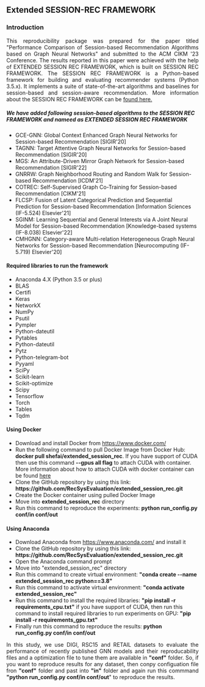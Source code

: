 <!DOCTYPE html>
<html>
<head>

</head>
<body>


<h2>Extended SESSION-REC FRAMEWORK</h2>

<h3>Introduction</h3>
<p align="justify">This reproducibility package was prepared for the paper titled "Performance Comparison of Session-based Recommendation Algorithms based on Graph Neural Networks" and submitted to the ACM CIKM '23 Conference. The results reported in this paper were achieved with the help of EXTENDED SESSION REC FRAMEWORK, which is built on SESSION REC FRAMEWORK. The SESSION REC FRAMEWORK is a Python-based framework for building and evaluating recommender systems (Python 3.5.x). It implements a suite of state-of-the-art algorithms and baselines for session-based and session-aware recommendation. More information about the SESSION REC FRAMEWORK can be <a href="https://rn5l.github.io/session-rec/index.html">found here.</a></p>
<h5>We have added following session-based algorithms to the SESSION REC FRAMEWORK and nameed as EXTENDED SESSION REC FRAMEWORK</h5>
<ul>
  <li>GCE-GNN: Global Context Enhanced Graph Neural Networks for Session-based Recommendation [SIGIR'20]</li>
  <li>TAGNN: Target Attentive Graph Neural Networks for Session-based Recommendation [SIGIR'20]</li>
  <li>MGS: An Attribute-Driven Mirror Graph Network for Session-based Recommendation [SIGIR'22]</li>
  <li>GNRRW: Graph Neighborhood Routing and Random Walk for Session-based Recommendation [ICDM'21]</li>
  <li>COTREC: Self-Supervised Graph Co-Training for Session-based Recommendation [CIKM'21]</li>
  <li>FLCSP: Fusion of Latent Categorical Prediction and Sequential Prediction for Session-based Recommendation [Information Sciences (IF-5.524) Elsevier'21]</li>
  <li>SGINM: Learning Sequential and General Interests via A Joint Neural Model for Session-based Recommendation [Knowledge-based systems (IF-8.038) Elsevier'22]</li> 
  <li>CMHGNN: Category-aware Multi-relation Heterogeneous Graph Neural Networks for Session-based Recommendation [Neurocomputing (IF-5.719) Elsevier'20]</li>
</ul>
<h4>Required libraries to run the framework</h4>
<ul>
  <li>Anaconda 4.X (Python 3.5 or plus)</li>
  <li>BLAS</li>
  <li>Certifi</li>
  <li>Keras</li>
  <li>NetworkX</li>
  <li>NumPy</li>
  <li>Psutil</li>
  <li>Pympler</li>
  <li>Python-dateutil</li>
  <li>Pytables</li>
  <li>Python-dateutil</li>
  <li>Pytz</li>
  <li>Python-telegram-bot</li>
  <li>Pyyaml</li>
  <li>SciPy</li>
  <li>Scikit-learn</li>
  <li>Scikit-optimize</li>
  <li>Scipy</li>
  <li>Tensorflow</li>
  <li>Torch</li>
  <li>Tables </li>
  <li>Tqdm </li>
</ul>

<h4>Using Docker</h4>
<ul>
  <li>Download and install Docker from <a href="https://www.docker.com/">https://www.docker.com/</a></li>
  <li>Run the following command to pull Docker Image from Docker Hub: <strong>docker pull shefai/extended_session_rec</strong>. If you have support of CUDA then use this command  <strong>--gpus all flag</strong> to attach CUDA with container. More information about how to attach CUDA with docker container can be found <a href="https://docs.docker.com/compose/gpu-support/">here</a> </li> 
  <li>Clone the GitHub repository by using this link: <strong>https://github.com/RecSysEvaluation/extended_session_rec.git</strong>
  <li>Create the Docker container using pulled Docker Image</li>
  <li>Move into <b>extended_session_rec</b> directory</li>
  <li>Run this command to reproduce the experiments: <strong>python run_config.py conf/in conf/out</strong></li>
</ul>  
  
<h4>Using Anaconda</h4>
  <ul>
    <li>Download Anaconda from <a href="https://www.anaconda.com/">https://www.anaconda.com/</a> and install it</li>
    <li>Clone the GitHub repository by using this link: <strong>https://github.com/RecSysEvaluation/extended_session_rec.git</strong></li>
    <li>Open the Anaconda command prompt</li>
    <li>Move into "extended_session_rec" directory</li>
    <li>Run this command to create virtual environment: <strong>"conda create --name extended_session_rec python==3.8"</strong></li>
    <li>Run this command to activate virtual environment: <strong>"conda activate extended_session_rec"</strong></li>
    <li>Run this command to install the required libraries: <strong>"pip install -r requirements_cpu.txt"</strong> if you have support of CUDA, then run this command to install required libraries to run experiments on GPU: <strong>"pip install -r requirements_gpu.txt"</strong></li>
    <li>Finally run this command to reproduce the results: <strong>python run_config.py conf/in conf/out</strong></li>
  </ul>
  <p align="justify">In this study, we use DIGI, RSC15 and RETAIL datasets to evaluate the performance of recently published GNN models and their reproducability files and a optimization file to tune them are available in <b>"conf"</b> folder. So, if you want to reproduce results for any dataset, then conpy configuation file fron <b>"conf"</b> folder and past into <b>"in"</b> folder and again run this commmand <strong>"python run_config.py conf/in conf/out</strong>"</strong> to reproduce the results.</p>
</body>
</html>  

